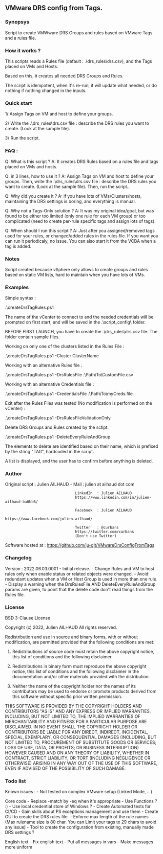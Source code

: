 VMware DRS config from Tags.
----

### Synopsys 
  Script to create VMWware DRS Groups and rules based on VMware Tags and a rules file. 

### How it works ? 
  This scripts reads a Rules file (default : .\drs_rules\drs.csv), and the Tags placed on VMs and Hosts.
  
  Based on this, it creates all needed DRS Groups and Rules.
  
  The script is idempotent, when it's re-run, it will update what needed,
  or do nothing if nothing changed in the inputs.

### Quick start
  1/ Assign Tags on VM and host to define your groups.

  2/ Write the .\drs_rules\drs.csv file : describe the DRS rules you want to create. (Look at the sample file).

  3/ Run the script.  
  
### FAQ : 
  
  Q: What is this script ?
  A: It creates DRS Rules based on a rules file and tags placed on VMs and hosts.

  Q: in 3 lines, how to use it ?
  A: Assign Tags on VM and host to define your groups.
     Then, write the .\drs_rules\drs.csv file : describe the DRS rules you want to create. (Look at the sample file).
     Then, run the script..

  Q: Why did you create it ?
  A: If you have lots of VMs/Clusters/hosts, maintaining the DRS settings is boring, and everything is manual.
  
  Q: Why not a Tags-Only solution ?
  A: It was my original idea/goal, but was found to be either too limited (only one rule
     for each VM group) or too complicated (need to create per-rule specific tags and assign
     lots of tags).
  
  Q: When should I run this script ?
  A: Just after you assigned/removed tags used for your rules, or changed/added rules in the rules file.
     If you want you can run it periodicaly, no issue.
     You can also start it from the VCBA when a tag is added.
  
### Notes 
  Script created because vSphere only allows to create groups and rules based on static VM lists, 
  hard to maintain when you have lots of VMs.

### Examples 

  Simple syntax :

  .\createDrsTagRules.ps1 
  
  The name of the vCenter to connect to and the needed credentials will be prompted on first
  start, and will be saved in the .\script_config\ folder.

  BEFORE FIRST LAUNCH, you have to create the .\drs_rules\drs.csv file. The folder contain sample files.
  

  Working on only one of the clusters listed in the Rules File : 

  .\createDrsTagRules.ps1 -Cluster ClusterName



  Working with an alternative Rules file :

  .\createDrsTagRules.ps1 -DrsRulesFile .\Path\To\CustomFile.csv 
  


  Working with an alternative Credentials file :

  .\createDrsTagRules.ps1 -CredentialsFile .\Path\To\myCreds.file 



  Exit after the Rules Files was tested (No modification is performed on the vCenter) : 

  .\createDrsTagRules.ps1 -DrsRulesFileValidationOnly 



  Delete DRS Groups and Rules created by the sctipt.
  
  .\createDrsTagRules.ps1 -DeleteEveryRuleAndGroup
  
  The elements to delete are identified based on their name, which is prefixed by the string "TAG", hardcoded in the script.
  
  A list is displayed, and the user has to confirm before anything is deleted.

### Author

Original script : Julien AILHAUD -  Mail :    julien 
                                              at ailhaud dot com
                                    
                                    LinkedIn  : Julien AILHAUD
                                    https://www.linkedin.com/in/julien-ailhaud-ba6bb6/
                                    
                                    Facebook  : Julien AILHAUD
                                    https://www.facebook.com/julien.ailhaud/
                                    
                                    Twitter   : @curbans
                                    https://twitter.com/curbans
                                    (Don't use Twitter)

Software hosted at : https://github.com/ju-git/VMwareDrsConfigFromTags

### Changelog

Version : 2022.06.03.0001
    - Initial release.
    - Change Rules and VM to host rules only when enable status or related objects were changed.
    - Avoid redundant updates when a VM or Host Group is used in more than one rule.
    - Display a warning when the DrsRulesFile AND DeleteEveryRuleAndGroup params are given, 
      to point that the delete code don't read things from the Rules file.

### License

BSD 3-Clause License

Copyright (c) 2022, Julien AILHAUD
All rights reserved.

Redistribution and use in source and binary forms, with or without
modification, are permitted provided that the following conditions are met:

1. Redistributions of source code must retain the above copyright notice, this
   list of conditions and the following disclaimer.

2. Redistributions in binary form must reproduce the above copyright notice,
   this list of conditions and the following disclaimer in the documentation
   and/or other materials provided with the distribution.

3. Neither the name of the copyright holder nor the names of its
   contributors may be used to endorse or promote products derived from
   this software without specific prior written permission.

THIS SOFTWARE IS PROVIDED BY THE COPYRIGHT HOLDERS AND CONTRIBUTORS "AS IS"
AND ANY EXPRESS OR IMPLIED WARRANTIES, INCLUDING, BUT NOT LIMITED TO, THE
IMPLIED WARRANTIES OF MERCHANTABILITY AND FITNESS FOR A PARTICULAR PURPOSE ARE
DISCLAIMED. IN NO EVENT SHALL THE COPYRIGHT HOLDER OR CONTRIBUTORS BE LIABLE
FOR ANY DIRECT, INDIRECT, INCIDENTAL, SPECIAL, EXEMPLARY, OR CONSEQUENTIAL
DAMAGES (INCLUDING, BUT NOT LIMITED TO, PROCUREMENT OF SUBSTITUTE GOODS OR
SERVICES; LOSS OF USE, DATA, OR PROFITS; OR BUSINESS INTERRUPTION) HOWEVER
CAUSED AND ON ANY THEORY OF LIABILITY, WHETHER IN CONTRACT, STRICT LIABILITY,
OR TORT (INCLUDING NEGLIGENCE OR OTHERWISE) ARISING IN ANY WAY OUT OF THE USE
OF THIS SOFTWARE, EVEN IF ADVISED OF THE POSSIBILITY OF SUCH DAMAGE.


### Todo list

Known issues : 
    - Not tested on complex VMware setup (Linked Mode, ...)

Core code
    - Replace -match by -eq when it's appropriate
    - Use Functions ? :)
    - Use local credential store of Windows ?
    - Create Automated tests for CI/CD
    - Gain skills about PS exceptions management and use them
    - Create GUI to create the DRS rules file.
    - Enforce max length of the rule names (Max rulename size is 80 char.
      You can Limit your tags to 29 chars to avoid any issue)
    - Tool to create the configuration from existing, manually made DRS settings ?
    
English text
    - Fix english text
    - Put all messages in vars
    - Make messages more uniform

